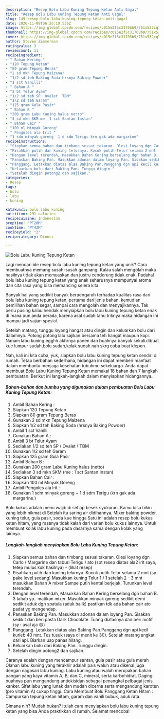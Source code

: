 ```yaml
---
description: "Resep Bolu Labu Kuning Tepung Ketan Anti Gagal"
title: "Resep Bolu Labu Kuning Tepung Ketan Anti Gagal"
slug: 149-resep-bolu-labu-kuning-tepung-ketan-anti-gagal
date: 2020-11-08T06:26:10.535Z
image: https://img-global.cpcdn.com/recipes/c015e2f5c31708b9/751x532cq70/bolu-labu-kuning-tepung-ketan-foto-resep-utama.jpg
thumbnail: https://img-global.cpcdn.com/recipes/c015e2f5c31708b9/751x532cq70/bolu-labu-kuning-tepung-ketan-foto-resep-utama.jpg
cover: https://img-global.cpcdn.com/recipes/c015e2f5c31708b9/751x532cq70/bolu-labu-kuning-tepung-ketan-foto-resep-utama.jpg
author: Steven Zimmerman
ratingvalue: 3
reviewcount: 11
recipeingredient:
- " Bahan Kering "
- "120 Tepung Ketan"
- "80 gram Tepung Beras"
- "2 sd mkn Tepung Maizena"
- "1/2 sd teh Baking Soda hrsnya Baking Powder"
- "1 sct Vanilli"
- " Bahan A "
- "3 bt Telur Ayam"
- "1/2 sd teh SP  Ovalet  TBM"
- "1/2 sd teh Garam"
- "125 gram Gula Pasir"
- " Bahan B "
- "200 gram Labu Kuning halus netto"
- "3 sd mkn SKM me  1 sct Santan Instan"
- " Bahan Cair "
- "100 ml Minyak Goreng"
- " Pengoles ala Irit "
- "1 sdm minyak goreng  1 d sdm Terigu krn gak ada margarine"
recipeinstructions:
- "Siapkan semua bahan dan timbang sesuai takaran. Olesi loyang dgn Carlo / Margarine dan taburi Terigu / ato (spt resep diatas ala2 irit saya, tetep mulus kok hasilnya)             (lihat resep)"
- "Pisahkan putih dan kuning telurnya. Kocok putih Telur selama 2 mnt (sy pake level sedang) Masukkan kuning Telur 1 / 1 setelah 2 - 3 mnt masukkan Bahan A mixer Sampe putih kental berjejak. Turunkan level terendah."
- "Dengan level terendah, Masukkan Bahan Kering berselang dgn bahan B. 3 tahab ya.. matikan mixer. Masukkan minyak goreng sedikit demi sedikit aduk dgn spatula (aduk balik) pastikan tdk ada bahan cair ato padat yg mengendap."
- "Panaskan Baking Pan. Masukkan adonan dalam loyang Pan. Sisakan sedikit dan beri pasta Dark Chocolate. Tuang diatasnya dan beri motif (sy : asal aja 😄)"
- "Panggang. Letakkan diatas alas Baking Pan.Panggang dgn api kecil kurleb 40 mnt. Tes tusuk (saya di menit ke 30). Setelah matang angkat dari api. Biarkan uap panas hilang."
- "Keluarkan bolu dari Baking Pan. Tunggu dingin."
- "Setelah dingin potong2 dan sajikan."
categories:
- Resep
tags:
- bolu
- labu
- kuning

katakunci: bolu labu kuning 
nutrition: 291 calories
recipecuisine: Indonesian
preptime: "PT28M"
cooktime: "PT42M"
recipeyield: "2"
recipecategory: Dinner

---
```



![Bolu Labu Kuning Tepung Ketan](https://img-global.cpcdn.com/recipes/c015e2f5c31708b9/751x532cq70/bolu-labu-kuning-tepung-ketan-foto-resep-utama.jpg)

Lagi mencari ide resep bolu labu kuning tepung ketan yang unik? Cara membuatnya memang susah-susah gampang. Kalau salah mengolah maka hasilnya tidak akan memuaskan dan justru cenderung tidak enak. Padahal bolu labu kuning tepung ketan yang enak seharusnya mempunyai aroma dan cita rasa yang bisa memancing selera kita.

Banyak hal yang sedikit banyak berpengaruh terhadap kualitas rasa dari bolu labu kuning tepung ketan, pertama dari jenis bahan, kemudian pemilihan bahan segar, sampai cara mengolah dan menyajikannya. Tak perlu pusing kalau hendak menyiapkan bolu labu kuning tepung ketan enak di mana pun anda berada, karena asal sudah tahu triknya maka hidangan ini mampu jadi sajian spesial.

Setelah matang, tunggu loyang hangat atau dingin dan keluarkan bolu dari dalamnya. Potong potong lalu sajikan bersama teh hangat maupun kopi. Nanam labu kuning egghh akhrnya panen dan buahnya banyak sekali.dibuat kue lumpur sudah,bolu sudah,kolak sudah.nah skrg coba buat klepon.


Nah, kali ini kita coba, yuk, siapkan bolu labu kuning tepung ketan sendiri di rumah. Tetap berbahan sederhana, hidangan ini dapat memberi manfaat dalam membantu menjaga kesehatan tubuhmu sekeluarga. Anda dapat membuat Bolu Labu Kuning Tepung Ketan memakai 18 bahan dan 7 langkah pembuatan. Berikut ini langkah-langkah dalam menyiapkan hidangannya.

<!--inarticleads1-->

##### Bahan-bahan dan bumbu yang digunakan dalam pembuatan Bolu Labu Kuning Tepung Ketan:

1. Ambil  Bahan Kering :
1. Siapkan 120 Tepung Ketan
1. Siapkan 80 gram Tepung Beras
1. Gunakan 2 sd mkn Tepung Maizena
1. Siapkan 1/2 sd teh Baking Soda (hrsnya Baking Powder)
1. Ambil 1 sct Vanilli
1. Gunakan  Bahan A :
1. Ambil 3 bt Telur Ayam
1. Sediakan 1/2 sd teh SP / Ovalet / TBM
1. Gunakan 1/2 sd teh Garam
1. Siapkan 125 gram Gula Pasir
1. Ambil  Bahan B :
1. Gunakan 200 gram Labu Kuning halus (netto)
1. Sediakan 3 sd mkn SKM (me : 1 sct Santan Instan)
1. Siapkan  Bahan Cair :
1. Siapkan 100 ml Minyak Goreng
1. Ambil  Pengoles ala Irit :
1. Gunakan 1 sdm minyak goreng + 1 d sdm Terigu (krn gak ada margarine.)


Bolu kukus adalah menu wajib di setiap besek syukuran. Kamu bisa bikin yang lebih nikmat di Setelah itu saring air didihannya. Mixer baking powder, kuning telur, gula pasir, soda kue hingga Satu ini adalah resep bolu kukus ketan hitam, yang rasanya tidak kalah dari varian bolu kukus lainnya. Untuk membuat kolak labu kuning pada dasarnya sama dengan kolak yang lainnya. 

<!--inarticleads2-->

##### Langkah-langkah menyiapkan Bolu Labu Kuning Tepung Ketan:

1. Siapkan semua bahan dan timbang sesuai takaran. Olesi loyang dgn Carlo / Margarine dan taburi Terigu / ato (spt resep diatas ala2 irit saya, tetep mulus kok hasilnya) -             (lihat resep)
1. Pisahkan putih dan kuning telurnya. Kocok putih Telur selama 2 mnt (sy pake level sedang) Masukkan kuning Telur 1 / 1 setelah 2 - 3 mnt masukkan Bahan A mixer Sampe putih kental berjejak. Turunkan level terendah.
1. Dengan level terendah, Masukkan Bahan Kering berselang dgn bahan B. 3 tahab ya.. matikan mixer. Masukkan minyak goreng sedikit demi sedikit aduk dgn spatula (aduk balik) pastikan tdk ada bahan cair ato padat yg mengendap.
1. Panaskan Baking Pan. Masukkan adonan dalam loyang Pan. Sisakan sedikit dan beri pasta Dark Chocolate. Tuang diatasnya dan beri motif (sy : asal aja 😄)
1. Panggang. Letakkan diatas alas Baking Pan.Panggang dgn api kecil kurleb 40 mnt. Tes tusuk (saya di menit ke 30). Setelah matang angkat dari api. Biarkan uap panas hilang.
1. Keluarkan bolu dari Baking Pan. Tunggu dingin.
1. Setelah dingin potong2 dan sajikan.


Caranya adalah dengan mencampur santan, gula pasir atau gula merah Olahan labu kuning yang terakhir adalah pais waluh atau dikenal juga dengan nagasari labu kuning. Labu kuning atau waluh merupakan bahan pangan yang kaya vitamin A, B, dan C, mineral, serta karbohidrat. Daging buahnya pun mengandung antiokisidan sebagai penangkal pelbagai jenis kanker. Sifat labu yang lunak dan mudah dicerna serta mengandung karoten (pro vitamin A) cukup tinggi. Cara Membuat Bolu Panggang Ketan Hitam : Campurkan tepung ketan hitam, garam dan vanili bubuk, aduk rata. 

Gimana nih? Mudah bukan? Itulah cara menyiapkan bolu labu kuning tepung ketan yang bisa Anda praktikkan di rumah. Selamat mencoba!
